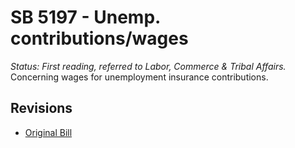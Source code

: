 # SB 5197 - Unemp. contributions/wages
*Status: First reading, referred to Labor, Commerce & Tribal Affairs.*
Concerning wages for unemployment insurance contributions.

## Revisions
* [Original Bill](1/)